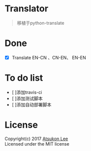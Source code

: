 # Translator

> 移植于python-translate

# Done

- [x] Translate EN-CN 、CN-EN、 EN-EN

# To do list

- [ ]添加travis-ci 
- [ ]添加测试脚本
- [ ]添加自动部署脚本


# License
Copyright(c) 2017 [Atsukon Lee](https://github.com/Aisuko)  
Licensed under the MIT license
